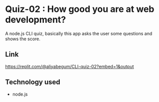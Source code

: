 # Quiz-02 : How good you are at web development?
A node.js CLI quiz, basically this app asks the user some questions and shows the score.

## Link
https://replit.com/@aliyabegum/CLI-quiz-02?embed=1&output

## Technology used
* node.js

